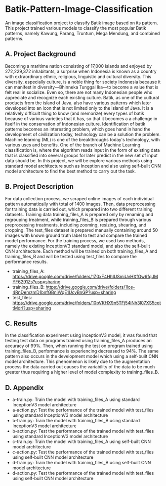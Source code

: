 # Batik-Pattern-Image-Classification
An image classification project to classify Batik image based on its pattern. This project trained various models to classify the most popular Batik patterns, namely Kawung, Parang, Truntum, Mega Mendung, and combined patterns.

## A. Project Background
Becoming a maritime nation consisting of 17,000 islands and enjoyed by 272,229,372 inhabitants, a surprise when Indonesia is known as a country with extraordinary ethnic, religious, linguistic and cultural diversity. This diversity, especially culture, is a noble thing for society Indonesia because it can manifest in diversity—Bhinneka Tunggal Ika—to become a value that is felt real in socialize. Even so, there are not many Indonesian people who appreciate and recognize each existing culture. Batik, as one of the cultural products from the island of Java, also have various patterns which later developed into an icon that is not limited only to the island of Java. It is a relatively difficult thing to know (and memorize) every types of batik because of various varieties that it has, so that it becomes a a challenge in itself in the conservation of Indonesian culture. Identification of batik patterns becomes an interesting problem, which goes hand in hand the development of civilization today, technology can be a solution the problem. Machine learning (ML) is one of the breakthroughs today's technology, with various uses and benefits. One of the branch of Machine Learning classification is, where the algorithm reads input in the form of existing data that is classified into several groups for later predict in the new set of input data should be. In this project, we will be explore various methods using standard model architecture such as Inception and also using self-built CNN model architecture to find the best method to carry out the task.

## B. Project Description
For data collection process, we scraped online images of each individual pattern automatically with total of 1400 images. Then, data preprocessing for training data is carried out, which prepared into two different training datasets. Training data training_files_A is prepared only by renaming and regrouping treatment, while training_files_B is prepared through various preprocessing treatments, including zooming, resizing, shearing, and cropping. The test_files dataset is prepared manually containing around 50 images with known ground truth label to test and compare the trained model performance. For the training process, we used two methods, namely the existing InceptionV3 standard model, and also the self-built CNN architecture. Each method will be trained on both training_files_A and training_files_B and will be tested using test_files to compare the performance results.

- training_files_A: https://drive.google.com/drive/folders/1Z0xF4HhIUSmiUvHXfGw9fqJMYF6291Zs?usp=sharing
- training_files_B: https://drive.google.com/drive/folders/1Ios-4RnDemzmD1bnfGBnIWqE1UcvBnGP?usp=sharing
- test_files: https://drive.google.com/drive/folders/10pVKHX9n5TFj54iNh3l07XS5cottMdrl?usp=sharing

## C. Results
In the classification experiment using InceptionV3 model, it was found that testing test data on programs trained using training_files_A produces an accuracy of 99%. Then, when running the test on program trained using training_files_B, performance is experiencing decreased to 94%. The same pattern also occurs in the development model which using a self-built CNN model architecture. This phenomenon is likely due to the augmentation process the data carried out causes the variability of the data to be much greater thus requiring a higher level of model complexity to training_files_B.

## D. Appendix
- a-train.py: Train the model with training_files_A using standard InceptionV3 model architecture
- a-action.py: Test the performance of the trained model with test_files using standard InceptionV3 model architecture
- b-train.py: Train the model with training_files_B using standard InceptionV3 model architecture
- b-action.py: Test the performance of the trained model with test_files using standard InceptionV3 model architecture
- c-train.py: Train the model with training_files_A using self-built CNN model architecture
- c-action.py: Test the performance of the trained model with test_files using self-built CNN model architecture
- d-train.py: Train the model with training_files_B using self-built CNN model architecture
- d-action.py: Test the performance of the trained model with test_files using self-built CNN model architecture
